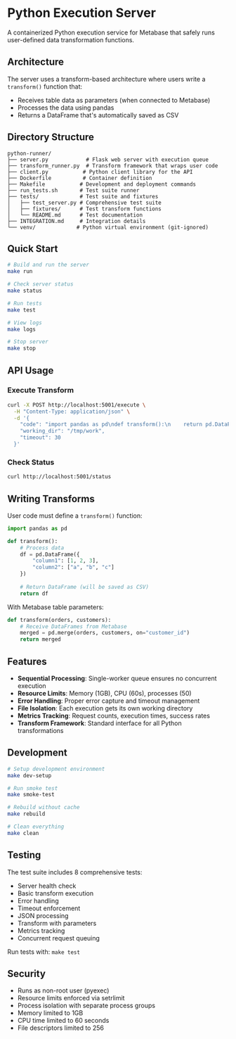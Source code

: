 # Python Execution Server

A containerized Python execution service for Metabase that safely runs user-defined data transformation functions.

## Architecture

The server uses a transform-based architecture where users write a `transform()` function that:
- Receives table data as parameters (when connected to Metabase)
- Processes the data using pandas
- Returns a DataFrame that's automatically saved as CSV

## Directory Structure

```
python-runner/
├── server.py            # Flask web server with execution queue
├── transform_runner.py  # Transform framework that wraps user code
├── client.py           # Python client library for the API
├── Dockerfile          # Container definition
├── Makefile           # Development and deployment commands
├── run_tests.sh       # Test suite runner
├── tests/             # Test suite and fixtures
│   ├── test_server.py # Comprehensive test suite
│   ├── fixtures/      # Test transform functions
│   └── README.md      # Test documentation
├── INTEGRATION.md     # Integration details
└── venv/             # Python virtual environment (git-ignored)
```

## Quick Start

```bash
# Build and run the server
make run

# Check server status
make status

# Run tests
make test

# View logs
make logs

# Stop server
make stop
```

## API Usage

### Execute Transform

```bash
curl -X POST http://localhost:5001/execute \
  -H "Content-Type: application/json" \
  -d '{
    "code": "import pandas as pd\ndef transform():\n    return pd.DataFrame({\"result\": [1, 2, 3]})",
    "working_dir": "/tmp/work",
    "timeout": 30
  }'
```

### Check Status

```bash
curl http://localhost:5001/status
```

## Writing Transforms

User code must define a `transform()` function:

```python
import pandas as pd

def transform():
    # Process data
    df = pd.DataFrame({
        "column1": [1, 2, 3],
        "column2": ["a", "b", "c"]
    })
    
    # Return DataFrame (will be saved as CSV)
    return df
```

With Metabase table parameters:

```python
def transform(orders, customers):
    # Receive DataFrames from Metabase
    merged = pd.merge(orders, customers, on="customer_id")
    return merged
```

## Features

- **Sequential Processing**: Single-worker queue ensures no concurrent execution
- **Resource Limits**: Memory (1GB), CPU (60s), processes (50)
- **Error Handling**: Proper error capture and timeout management
- **File Isolation**: Each execution gets its own working directory
- **Metrics Tracking**: Request counts, execution times, success rates
- **Transform Framework**: Standard interface for all Python transformations

## Development

```bash
# Setup development environment
make dev-setup

# Run smoke test
make smoke-test

# Rebuild without cache
make rebuild

# Clean everything
make clean
```

## Testing

The test suite includes 8 comprehensive tests:
- Server health check
- Basic transform execution
- Error handling
- Timeout enforcement
- JSON processing
- Transform with parameters
- Metrics tracking
- Concurrent request queuing

Run tests with: `make test`

## Security

- Runs as non-root user (pyexec)
- Resource limits enforced via setrlimit
- Process isolation with separate process groups
- Memory limited to 1GB
- CPU time limited to 60 seconds
- File descriptors limited to 256